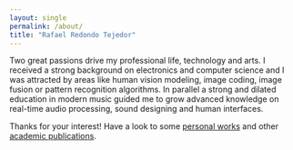```yaml
---
layout: single
permalink: /about/
title: "Rafael Redondo Tejedor"
---
```


Two great passions drive my professional life, technology and arts. I received a strong background on electronics and computer science and I was attracted by areas like human vision modeling, image coding, image fusion or pattern recognition algorithms. In parallel a strong and dilated education in modern music guided me to grow advanced knowledge on real-time audio processing, sound designing and human interfaces.

Thanks for your interest!
Have a look to some [personal works](http://www.tonoamusic.com/rafaelredondotejedor) and other [academic publications](http://scholar.google.es/citations?user=QKaQVQkAAAAJ&hl=es&oi=ao).